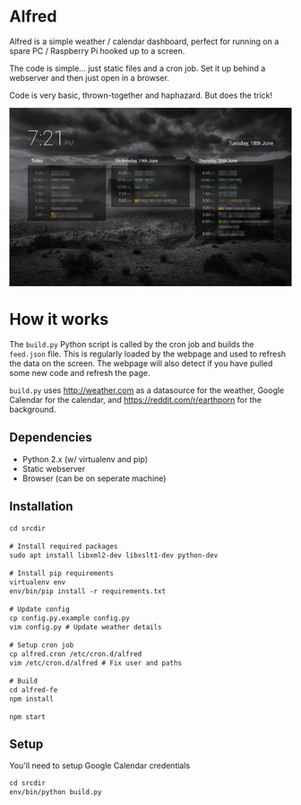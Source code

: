# Alfred

Alfred is a simple weather / calendar dashboard, perfect for running on a spare PC / Raspberry Pi hooked
up to a screen.

The code is simple... just static files and a cron job. Set it up behind a webserver and then just open
in a browser.

Code is very basic, thrown-together and haphazard. But does the trick!

![Screenshot of Alfred in action](https://raw.githubusercontent.com/srynot4sale/alfred/master/screenshot.png)


# How it works

The ``build.py`` Python script is called by the cron job and builds the ``feed.json`` file. This is regularly
loaded by the webpage and used to refresh the data on the screen. The webpage will also detect if you have
pulled some new code and refresh the page.

``build.py`` uses http://weather.com as a datasource for the weather, Google Calendar for the calendar, and
https://reddit.com/r/earthporn for the background.


## Dependencies

- Python 2.x (w/ virtualenv and pip)
- Static webserver
- Browser (can be on seperate machine)


## Installation

    cd srcdir

    # Install required packages
    sudo apt install libxml2-dev libxslt1-dev python-dev

    # Install pip requirements
    virtualenv env
    env/bin/pip install -r requirements.txt

    # Update config
    cp config.py.example config.py
    vim config.py # Update weather details

    # Setup cron job
    cp alfred.cron /etc/cron.d/alfred
    vim /etc/cron.d/alfred # Fix user and paths

    # Build
    cd alfred-fe
    npm install

    npm start


## Setup

You'll need to setup Google Calendar credentials

    cd srcdir
    env/bin/python build.py
